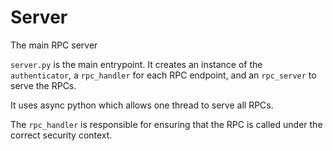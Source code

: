 # Server

The main RPC server

`server.py` is the main entrypoint. It creates an instance of the `authenticator`, a `rpc_handler` for each RPC endpoint, and an `rpc_server` to serve the RPCs.

It uses async python which allows one thread to serve all RPCs.

The `rpc_handler` is responsible for ensuring that the RPC is called under the correct security context.